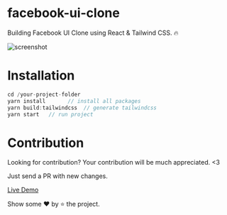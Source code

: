 # facebook-ui-clone

Building Facebook UI Clone using React & Tailwind CSS. 🔥

<img src="https://repository-images.githubusercontent.com/295202619/a69feb00-ce17-11eb-99c0-88a325f87bf9" alt="screenshot"/>

# Installation

```javascript
cd /your-project-folder
yarn install       // install all packages
yarn build:tailwindcss  // generate tailwindcss
yarn start   // run project
```

# Contribution

Looking for contribution? Your contribution will be much appreciated. <3

Just send a PR with new changes.

[Live Demo](https://facebook-clone-f.netlify.app/)

Show some ❤️ by ⭐ the project.
